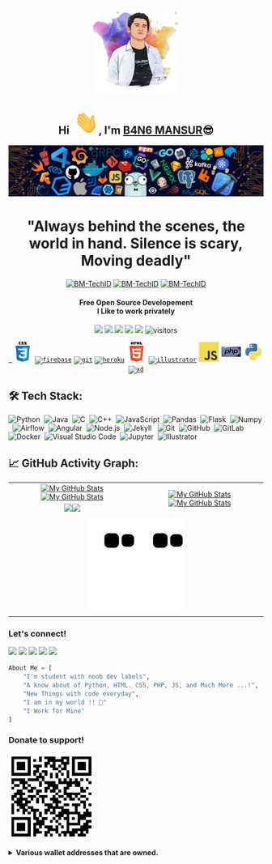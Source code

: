 <p align="center"><a href="#"><img src="https://github.com/BM-TechID/BM-TechID/blob/main/logo/bgmsr.png" alt="BM-TechID" width="170" height="170"/></a></p>

<h2 align="center">Hi  &nbsp;<a href="#"><img src="https://raw.githubusercontent.com/BM-TechID/BM-TechID/master/Hi.gif" width="48px"></a>, I'm <a href="https://www.instagram.com/bg_msr/"> B4N6 MANSUR</a>😎</h2> 

[![](./header.png)](#)

<h1 align="center"> "Always behind the scenes, the world in hand. Silence is scary, Moving deadly"</h1>

<p align="center">
<a href="#" target="blank"><img align="center" src="https://cdn.jsdelivr.net/npm/simple-icons@3.0.1/icons/codepen.svg" alt="BM-TechID" height="30" width="40" /></a>
<a href="#" target="blank"><img align="center" src="https://cdn.jsdelivr.net/npm/simple-icons@3.0.1/icons/dev-dot-to.svg" alt="BM-TechID" height="30" width="40" /></a>
<a href="#" target="blank"><img align="center" src="https://cdn.jsdelivr.net/npm/simple-icons@3.0.1/icons/hackerrank.svg" alt="BM-TechID" height="30" width="40" /></a>
</p>

<h4 align="center">Free Open Source Developement <br> I Like to work privately</h4>

<p align="center">
    <a href="https://github.com/BM-TechID/BM-TechID"><img src="https://img.shields.io/badge/status-updating-brightgreen.svg"></a>
    <a href="https://github.com/python/cpython"><img src="https://img.shields.io/badge/Python-3.10-FF1493.svg"></a>
    <a href="https://github.com/BM-TechID/BM-TechID/graphs/contributors"><img src="https://img.shields.io/github/contributors/BM-TechID/BM-TechID?color=blue"></a>
    <a href="https://github.com/BM-TechID"><img src="https://img.shields.io/github/stars/BM-TechID.svg?color=blue&logo=github"></a>
    <a href="https://github.com/BM-TechID/BM-TechID/network/members"><img src="https://img.shields.io/github/forks/BM-TechID/BM-TechID.svg?color=blue&logo=github"></a>
    <img src="https://visitor-badge.laobi.icu/badge?page_id=BM-TechID.BM-TechID" alt="visitors"/>
</p>

<p align="center"><code><a href="https://www.w3schools.com/css/" target="_blank"> <img src="https://raw.githubusercontent.com/devicons/devicon/master/icons/css3/css3-original-wordmark.svg" alt="css3" width="40" height="40"/></a></code>&nbsp;<code><a href="https://firebase.google.com/" target="_blank"><img src="https://www.vectorlogo.zone/logos/firebase/firebase-icon.svg" alt="firebase" width="40" height="40"/></a></code>&nbsp;<code><a href="https://git-scm.com/" target="_blank"><img src="https://www.vectorlogo.zone/logos/git-scm/git-scm-icon.svg" alt="git" width="40" height="40"/></a></code>&nbsp;<code><a href="https://heroku.com" target="_blank"><img src="https://www.vectorlogo.zone/logos/heroku/heroku-icon.svg" alt="heroku" width="40" height="40"/></a></code>&nbsp;<code><a href="https://www.w3.org/html/" target="_blank"><img src="https://raw.githubusercontent.com/devicons/devicon/master/icons/html5/html5-original-wordmark.svg" alt="html5" width="40" height="40"/></a></code>&nbsp;<code><a href="https://www.adobe.com/in/products/illustrator.html" target="_blank"><img src="https://www.vectorlogo.zone/logos/adobe_illustrator/adobe_illustrator-icon.svg" alt="illustrator" width="40" height="40"/></a></code>&nbsp;<code><a href="https://developer.mozilla.org/en-US/docs/Web/JavaScript" target="_blank"><img src="https://raw.githubusercontent.com/devicons/devicon/master/icons/javascript/javascript-original.svg" alt="javascript" width="40" height="40"/></a></code>&nbsp;<code><a href="https://www.php.net" target="_blank"><img src="https://raw.githubusercontent.com/devicons/devicon/master/icons/php/php-original.svg" alt="php" width="40" height="40"/></a></code>&nbsp;<code><a href="https://www.python.org" target="_blank"><img src="https://raw.githubusercontent.com/devicons/devicon/master/icons/python/python-original.svg" alt="python" width="40" height="40"/></a></code>&nbsp;<code><a href="https://www.adobe.com/products/xd.html" target="_blank"><img src="https://cdn.worldvectorlogo.com/logos/adobe-xd.svg" alt="xd" width="40" height="40"/></a></code>&nbsp;</p>


## 🛠️ Tech Stack:
![Python](https://img.shields.io/badge/-Python-555?style=flat&logo=python)&nbsp;
![Java](https://img.shields.io/badge/-Java-555?style=flat&logo=openjdk&logoColor=FFA518)&nbsp;
![C](https://img.shields.io/badge/-C-555?style=flat&logo=C&logoColor=A8B9CC)&nbsp;
![C++](https://img.shields.io/badge/-C++-555?style=flat&logo=C%2B%2B&logoColor=fff)&nbsp;
![JavaScript](https://img.shields.io/badge/-JavaScript-555?style=flat&logo=javascript)&nbsp;
![Pandas](https://img.shields.io/badge/-Pandas-555?style=flat&logo=pandas)&nbsp;
![Flask](https://img.shields.io/badge/-Flask-555?style=flat&logo=flask)&nbsp;
![Numpy](https://img.shields.io/badge/-Numpy-555?style=flat&logo=numpy)&nbsp;
![Airflow](https://img.shields.io/badge/-Apache_Airflow-555?style=flat&logo=Apache-Airflow)&nbsp;
![Angular](https://img.shields.io/badge/-Angular-555?style=flat&logo=angular)&nbsp;
![Node.js](https://img.shields.io/badge/-Node.js-555?style=flat&logo=node.js)&nbsp;
![Jekyll](https://img.shields.io/badge/-Jekyll-555?style=flat&logo=jekyll)&nbsp;&nbsp;
![Git](https://img.shields.io/badge/-Git-555?style=flat&logo=git)&nbsp;
![GitHub](https://img.shields.io/badge/-GitHub-555?style=flat&logo=github)&nbsp;
![GitLab](https://img.shields.io/badge/-GitLab-555?style=flat&logo=gitlab)&nbsp;
![Docker](https://img.shields.io/badge/-Docker-555?style=flat&logo=Docker)&nbsp;
![Visual Studio Code](https://img.shields.io/badge/-Visual%20Studio%20Code-555?style=flat&logo=visual-studio-code&logoColor=007ACC)&nbsp;
![Jupyter](https://img.shields.io/badge/-Jupyter-555?style=flat&logo=jupyter)&nbsp;
![Illustrator](https://img.shields.io/badge/-Illustrator-555?style=flat&logo=adobe-illustrator)&nbsp;



## 📈 GitHub Activity Graph:

<table>
    <tr>
        <td align="center"><a href="https://github.com/BM-TechID#gh-light-mode-only"><img src="https://github-readme-stats.vercel.app/api?username=BM-TechID&show_icons=true&theme=default&include_all_commits=true#gh-light-mode-only" alt="My GitHub Stats"/></a><a href="https://github.com/BM-TechID#gh-dark-mode-only"><img src="https://github-readme-stats.vercel.app/api?username=BM-TechID&show_icons=true&theme=tokyonight&include_all_commits=true#gh-dark-mode-only" alt="My GitHub Stats"/></a></td>
        <td rowspan="2" align="center"><a href="https://github.com/BM-TechID#gh-light-mode-only"><img src="https://github-readme-stats.vercel.app/api/top-langs/?username=BM-TechID&theme=default&langs_count=8#gh-light-mode-only" alt="My GitHub Stats"/></a><a href="https://github.com/BM-TechID#gh-dark-mode-only"><img src="https://github-readme-stats.vercel.app/api/top-langs/?username=BM-TechID&theme=tokyonight&langs_count=8#gh-dark-mode-only" alt="My GitHub Stats"/></a></td>
    </tr>
    <tr>
        <td align="center"><a href="https://github.com/BM-TechID#gh-light-mode-only"><img src="https://github-readme-streak-stats.herokuapp.com/?user=BM-TechID&theme=default"/></a><a href="https://github.com/BM-TechID#gh-dark-mode-only"><img src="https://github-readme-streak-stats.herokuapp.com/?user=BM-TechID&theme=tokyonight"/></a></td>
    </tr>
    <tr>
        <td colspan="2" align="center"><a href="https://github.com/BM-TechID#gh-light-mode-only"><img src="https://raw.githubusercontent.com/BM-TechID/BM-TechID/output/github-contribution-grid-snake.svg" alt="My GitHub Stats"/></a><a href="https://github.com/BM-TechID#gh-dark-mode-only"><img src="https://raw.githubusercontent.com/BM-TechID/BM-TechID/output/github-contribution-grid-snake.svg" alt="My GitHub Stats"/></a></td>
    </tr>
</table>


### Let's connect!
<p>
    <a href="https://bm-techid.github.io" target="blank"><img src="https://img.shields.io/badge/Website-BM--TechID-red?" /></a>
    <a href="https://github.com/BM-TechID" target="blank"><img src="https://img.shields.io/badge/BM--TechID-30302f?style=flat&logo=github" /></a>
    <a href="https://instagram.com/b4n6_mansur" target="blank"><img src="https://img.shields.io/badge/b4n6_mansur-30302f?style=flat&logo=instagram" /></a>
    <a href="https://twitter.com/b4n6mansur" target="blank"><img src="https://img.shields.io/badge/@b4n6mansur-30302f?style=flat&logo=twitter" /></a>
    <a href="https://t.me/B4N6_MANSUR" target="blank"><img src="https://img.shields.io/badge/B4N6_MANSUR-30302f?style=flat&logo=telegram" /></a>
</p>

```py
About Me = [
    "I'm student with noob dev labels",
    "A know about of Python, HTML. CSS, PHP, JS, and Much More ...!",
    "New Things with code everyday",
    "I am in my world !! 💞"
    "I Work for Mine"
]
```


### Donate to support!
<p><a href="#"><img src="https://github.com/BM-TechID/BM-TechID/blob/main/logo/qr-bgmsr.png" width="170" height="170"/></a></p>
<details>
     <summary><strong>Various wallet addresses that are owned.</strong></summary>
        <p>
            <a href="https://paypal.me/mansur.julianto" target="blank"><img src="https://img.shields.io/badge/-30302f?style=flat&logo=paypal" /></a>
            <a href="https://bm-techid.github.io/wallet-donate/bitcoin.html" target="blank"><img src="https://img.shields.io/badge/-30302f?style=flat&logo=bitcoin" /></a>
            <a href="https://bm-techid.github.io/wallet-donate/ethereum.html" target="blank"><img src="https://img.shields.io/badge/-30302f?style=flat&logo=ethereum" /></a>
            <a href="https://bm-techid.github.io/wallet-donate/dogecoin.html" target="blank"><img src="https://img.shields.io/badge/-30302f?style=flat&logo=dogecoin" /></a>
       </p>
</details>


<br>




